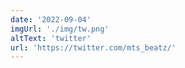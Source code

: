 ```yaml
---
date: '2022-09-04'
imgUrl: './img/tw.png'
altText: 'twitter'
url: 'https://twitter.com/mts_beatz/'
---
```


